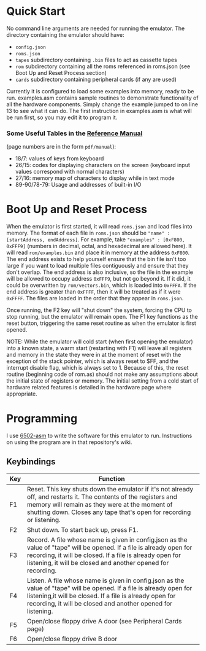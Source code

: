 <!--not to html-->

# Quick Start

No command line arguments are needed for running the emulator. The directory containing the emulator should have:
- `config.json`
- `roms.json`
- `tapes` subdirectory containing `.bin` files to act as cassette tapes
- `rom` subdirectory containing all the roms referenced in roms.json (see Boot Up and Reset Process section)
- `cards` subdirectory containing peripheral cards (if any are used)

Currently it is configured to load some examples into memory, ready to be run. examples.asm contains sample routines
to demonstrate functionality of all the hardware components. Simply change the example jumped to on line 13 to
see what it can do. The first instruction in examples.asm is what will be run first, so you may edit it to program it.

### Some Useful Tables in the [Reference Manual](http://www.apple-iigs.info/doc/fichiers/appleiiref.pdf)
(page numbers are in the form `pdf/manual`):

- 18/7: values of keys from keyboard
- 26/15: codes for displaying characters on the screen (keyboard input values correspond with normal characters)
- 27/16: memory map of characters to display while in text mode
- 89-90/78-79: Usage and addresses of built-in I/O

# Boot Up and Reset Process

When the emulator is first started, it will read `roms.json` and load files into memory. The format of each
file in `roms.json` should be `"name" : [startAddress, endAddress]`. For example, take `"examples" : [0xF800, 0xFFF9]`
(numbers in decimal, octal, and hexadecimal are allowed here). It will read `rom/examples.bin` and place it in memory at
the address `0xF800`. The end address exists to help yourself ensure that the bin file isn't too large if you want
to load multiple files contiguously and ensure that they don't overlap. The end address is also inclusive, so the
file in the example will be allowed to occupy address `0xFFF9`, but not go beyond it. If it did, it could be
overwritten by `rom/vectors.bin`, which is loaded into `0xFFFA`. If the end address is greater than `0xFFFF`, then it will
be treated as if it were `0xFFFF`. The files are loaded in the order that they appear in `roms.json`.

Once running, the F2 key will "shut down" the system, forcing the CPU to stop running,
but the emulator will remain open. The F1 key functions as the reset button, triggering the same
reset routine as when the emulator is first opened.

NOTE: While the emulator will cold start (when first opening the emulator) into a known state, a warm start
(restarting with F1) will leave all registers and memory in the state they were in at the moment of reset
with the exception of the stack pointer, which is always reset to $FF, and the interrupt disable flag, which
is always set to 1. Because of this, the reset routine (beginning code of rom.as) should not make any
assumptions about the initial state of registers or memory. The initial setting from a cold start of hardware
related features is detailed in the hardware page where appropriate.

# Programming

I use [6502-asm](https://github.com/melaquin/6502-Assembler) to write the software for this emulator to run.
Instructions on using the program are in that repository's wiki.

## Keybindings

| Key | Function                                                                                                                                                                                                                                          |
|-----|---------------------------------------------------------------------------------------------------------------------------------------------------------------------------------------------------------------------------------------------------|
| F1  | Reset. This key shuts down the emulator if it's not already off, and restarts it. The contents of the registers and memory will remain as they were at the moment of shutting down. Closes any tape that's open for recording or listening.       |
| F2  | Shut down. To start back up, press F1.                                                                                                                                                                                                            |
| F3  | Record. A file whose name is given in config.json as the value of "tape" will be opened. If a file is already open for recording, it will be closed. If a file is already open for listening, it will be closed and another opened for recording. |
| F4  | Listen. A file whose name is given in config.json as the value of "tape" will be opened. If a file is already open for listening,it will be closed. If a file is already open for recording, it will be closed and another opened for listening.  |
| F5  | Open/close floppy drive A door (see Peripheral Cards page)                                                                                                                                                                                        |
| F6  | Open/close floppy drive B door                                                                                                                                                                                                                    |
